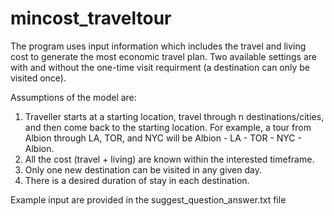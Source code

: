 # mincost_traveltour
 
 The program uses input information which includes the travel and living cost to generate the most economic travel plan. Two available settings are with and without the one-time visit requirment (a destination can only be visited once). 
 
 Assumptions of the model are:
 
 1. Traveller starts at a starting location, travel through n destinations/cities, and then come back to the starting location. For example, a tour from Albion through LA, TOR, and NYC will be Albion - LA - TOR - NYC - Albion.
 2. All the cost (travel + living) are known within the interested timeframe.
 3. Only one new destination can be visited in any given day.
 4. There is a desired duration of stay in each destination.

Example input are provided in the suggest_question_answer.txt file


